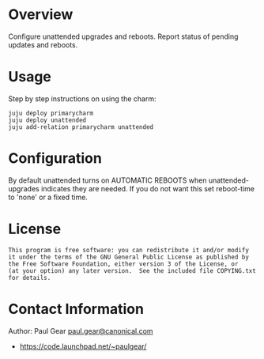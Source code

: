 # Overview

Configure unattended upgrades and reboots.  Report status of pending updates and reboots.

# Usage

Step by step instructions on using the charm:

    juju deploy primarycharm
    juju deploy unattended
    juju add-relation primarycharm unattended

# Configuration

By default unattended turns on AUTOMATIC REBOOTS when unattended-upgrades indicates they are needed.  If you do not want this set reboot-time to 'none' or a fixed time.

# License

    This program is free software: you can redistribute it and/or modify
    it under the terms of the GNU General Public License as published by
    the Free Software Foundation, either version 3 of the License, or
    (at your option) any later version.  See the included file COPYING.txt
    for details.

# Contact Information

Author: Paul Gear <paul.gear@canonical.com>

- https://code.launchpad.net/~paulgear/
